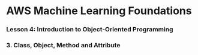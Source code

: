 # AWS Machine Learning Foundations 

### Lesson 4: Introduction to Object-Oriented Programming 

### 3. Class, Object, Method and Attribute







